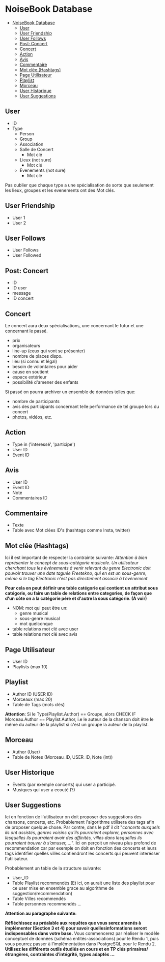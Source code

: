 # NoiseBook Database
- [NoiseBook Database](#noisebook-database)
  - [User](#user)
  - [User Friendship](#user-friendship)
  - [User Follows](#user-follows)
  - [Post: Concert](#post-concert)
  - [Concert](#concert)
  - [Action](#action)
  - [Avis](#avis)
  - [Commentaire](#commentaire)
  - [Mot clée (Hashtags)](#mot-clée-hashtags)
  - [Page Utilisateur](#page-utilisateur)
  - [Playlist](#playlist)
  - [Morceau](#morceau)
  - [User Historique](#user-historique)
  - [User Suggestions](#user-suggestions)

## User
* ID
* Type
  - Person
  - Group
  - Association
  - Salle de Concert
    - Mot clé
  - Lieux (not sure)
    - Mot clé
  - Evenements (not sure)
    - Mot clé

Pas oublier que chaque type a une spécialisation de sorte que seulement les lieux, groupes et
les evenements ont des Mot clés.

## User Friendship
* User 1
* User 2

## User Follows
* User Follows
* User Followed

## Post: Concert
* ID
* ID user
* message
* ID concert

## Concert
Le concert aura deux spécialisations, une concernant le futur et une concernant le passé. 
* prix
* organisateurs
* line-up (ceux qui vont se présenter)
* nombre de places dispo.
* lieu (si connu et légal)
* besoin de volontaires pour aider
* cause en soutient
* espace extérieur
* possibilité d'amener des enfants 

Si passé on pourra archiver un ensemble de données telles que:
  * nombre de participants
  * avis des participants concernant telle performance de tel groupe lors du concert
  * photos, vidéos, etc.

## Action
* Type in ('interessé', 'participe')
* User ID
* Event ID

## Avis
* User ID
* Event ID
* Note
* Commentaires ID

## Commentaire
  * Texte
  * Table avec Mot clées ID's (hashtags comme Insta, twitter)

## Mot clée (Hashtags)
Ici il est important de respecter la contrainte suivante: *Attention à bien représenter le concept de sous-catégorie musicale. Un utilisateur cherchant tous les événements à venir relevant du genre Electronic doit pouvoir trouver une date taguée Freetekno, qui en est un sous-genre, même si le tag Electronic n’est pas directement associé à l’événement*

**Pour cela on peut définir une table catégorie qui contient un attribut sous catégorie, ou faire un table de relations entre categories, de façon que d'un côte on a la catégorie père et d'autre la sous catégorie. (À voir)**

  * NOM: mot qui peut être un:
    * genre musical
    * sous-genre musical
    * mot quelconque
  * table relations mot clé avec user
  * table relations mot clé avec avis

## Page Utilisateur
* User ID
* Playlists (max 10)

## Playlist
  * Author ID (USER ID)
  * Morceaux (max 20)
  * Table de Tags (mots clés)

**Attention**: Si le Type(Playlist.Author) == Groupe, alors CHECK IF Morceau.Author == Playlist.Author, i.e le auteur de la chanson doit être le même du auteur de la playlist si c'est un groupe la auteur de la playlist.

## Morceau
  * Author (User)
  * Table de Notes (Morceau_ID, USER_ID, Note (int))

## User Historique
- Events (par exemple concerts) qui user a participé.
- Musiques qui user a ecouté (?)


## User Suggestions
Ici en fonction de l'utilisateur on doit proposer des suggestions des chansons, concerts, etc. Probablement l'algorithme utilisera des tags afin de proposer quelque chose. Par contre, dans le pdf il dit "*concerts auxquels ils ont assistés, genres voisins qu’ils pourraient explorer, personnes avec lesquelles ils pourraient avoir des affinités, villes dans lesquelles ils pourraient trouver à s’amuser,....*". Ici on perçoit un niveau plus profond de recommendation car par exemple on doit en fonction des concerts et leurs tags identifier quelles villes contiendront les concerts qui peuvent interésser l'utilisateur.

Probablement un table de la structure suivante:

* User_ID
* Table Playlist recommendés (Et ici, on aurait une liste des playlist pour ce user mise en ensemble grace au algorithme de suggestion/recommendation)
* Table Villes recommendés
* Table personnes recommendés
...


**Attention au paragraphe suivante:**

**Réfléchissez au préalable aux requêtes que vous serez amenés à implémenter (Section 3 et 4) pour savoir quellesinformations seront indispensables dans votre base.** Vous commencerez par réaliser le modèle conceptuel de données (schéma entités-associations) pour le Rendu 1, puis vous pourrez passer à l’implémentation dans PostgreSQL pour le Rendu 2. **Utilisez les différents outils étudiés en cours et en TP clés primaires/étrangères, contraintes d’intégrité, types adaptés ...**